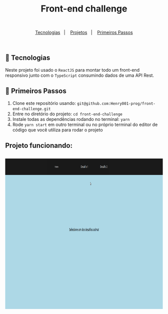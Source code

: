 <h1 align="center">Front-end challenge</h1>

<br>

<p align="center">
  <a href="#rocket-tecnologias">Tecnologias</a>&nbsp;&nbsp;&nbsp;|&nbsp;&nbsp;&nbsp;
  <a href="#-projeto">Projetos</a>&nbsp;&nbsp;&nbsp;|&nbsp;&nbsp;&nbsp;
  <a href="#electric_plug-primeiros-passos">Primeiros Passos</a>
</p>

<br>

## :rocket: Tecnologias

Neste projeto foi usado o `ReactJS` para montar todo um front-end responsivo junto com o `TypeScript` consumindo dados de uma API Rest.

## :electric_plug: Primeiros Passos

1. Clone este repositório usando: `git@github.com:Henry001-prog/front-end-challenge.git`
2. Entre no diretório do projeto: `cd front-end-challenge`
3. Instale todas as dependências rodando no terminal: `yarn`
6. Rode `yarn start` em outro terminal ou no próprio terminal do editor de código que você utiliza para rodar o projeto

<h2>Projeto funcionando:<h2>

<h3>
    <img src="./photos/front.gif" height="480" width="100%">
</h3>